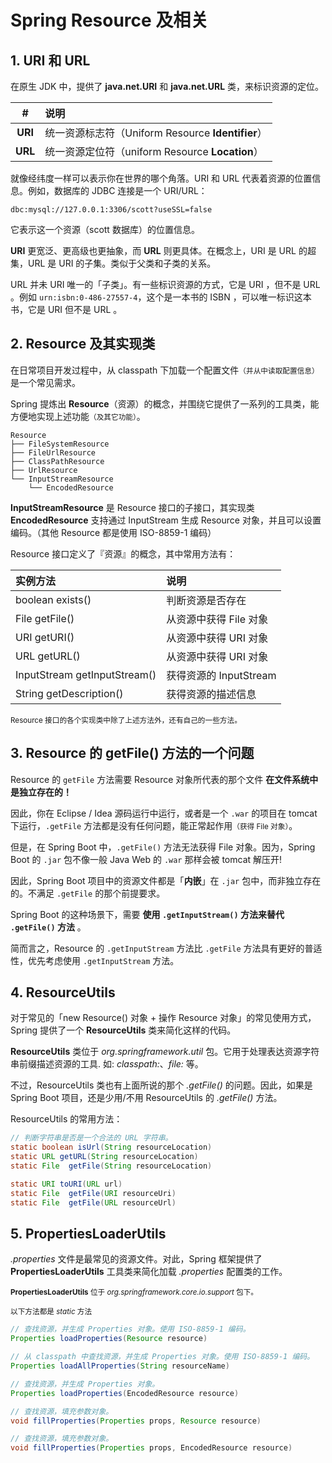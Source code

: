 # Spring Resource 及相关

## 1. URI 和 URL

在原生 JDK 中，提供了 **java.net.URI** 和 **java.net.URL** 类，来标识资源的定位。

| # | 说明 |
| :-: | :- |
| **URI** | 统一资源标志符（Uniform Resource **Identifier**）|
| **URL** | 统一资源定位符（uniform Resource **Location**）|

就像经纬度一样可以表示你在世界的哪个角落。URI 和 URL 代表着资源的位置信息。例如，数据库的 JDBC 连接是一个 URI/URL：

```
dbc:mysql://127.0.0.1:3306/scott?useSSL=false
```

它表示这一个资源（scott 数据库）的位置信息。

**URI** 更宽泛、更高级也更抽象，而 **URL** 则更具体。在概念上，URI 是 URL 的超集，URL 是 URI 的子集。类似于父类和子类的关系。

URL 并未 URI 唯一的「子类」。有一些标识资源的方式，它是 URI ，但不是 URL 。例如 `urn:isbn:0-486-27557-4`，这个是一本书的 ISBN ，可以唯一标识这本书，它是 URI 但不是 URL 。


## 2. Resource 及其实现类

在日常项目开发过程中，从 classpath 下加载一个配置文件<small>（并从中读取配置信息）</small>是一个常见需求。

Spring 提炼出 **Resource**（资源）的概念，并围绕它提供了一系列的工具类，能方便地实现上述功能<small>（及其它功能）</small>。

```
Resource
├── FileSystemResource
├── FileUrlResource
├── ClassPathResource
├── UrlResource
└── InputStreamResource
    └── EncodedResource
```

**InputStreamResource** 是 Resource 接口的子接口，其实现类 **EncodedResource** 支持通过 InputStream 生成 Resource 对象，并且可以设置编码。（其他 Resource 都是使用 ISO-8859-1 编码）

Resource 接口定义了『资源』的概念，其中常用方法有：

| 实例方法 | 说明 |
| :- | :- |
| boolean exists() | 判断资源是否存在 |
| File getFile()  | 从资源中获得 File 对象 |
| URI getURI() | 从资源中获得 URI 对象 |
| URL getURL() | 从资源中获得 URI 对象 |
| InputStream getInputStream() | 获得资源的 InputStream |
| String getDescription() | 获得资源的描述信息 |

<small>Resource 接口的各个实现类中除了上述方法外，还有自己的一些方法。</small>


## 3. Resource 的 getFile() 方法的一个问题

Resource 的 `getFile` 方法需要 Resource 对象所代表的那个文件 **在文件系统中是独立存在的！**

因此，你在 Eclipse / Idea 源码运行中运行，或者是一个 `.war` 的项目在 tomcat 下运行，`.getFile` 方法都是没有任何问题，能正常起作用<small>（获得 File 对象）</small>。

但是，在 Spring Boot 中，`.getFile()` 方法无法获得 File 对象。因为，Spring Boot 的 `.jar` 包不像一般 Java Web 的 `.war` 那样会被 tomcat 解压开!

因此，Spring Boot 项目中的资源文件都是「**内嵌**」在 `.jar` 包中，而非独立存在的。不满足 `.getFile` 的那个前提要求。

Spring Boot 的这种场景下，需要 **使用 `.getInputStream()` 方法来替代 `.getFile()` 方法** 。

简而言之，Resource 的 `.getInputStream` 方法比 `.getFile` 方法具有更好的普适性，优先考虑使用 `.getInputStream` 方法。


## 4. ResourceUtils

对于常见的「new Resource() 对象 + 操作 Resource 对象」的常见使用方式，Spring 提供了一个 **ResourceUtils** 类来简化这样的代码。

**ResourceUtils** 类位于 *org.springframework.util* 包。它用于处理表达资源字符串前缀描述资源的工具. 如: *classpath:*、*file:* 等。

不过，ResourceUtils 类也有上面所说的那个 *.getFile()* 的问题。因此，如果是 Spring Boot 项目，还是少用/不用 ResourceUtils 的 *.getFile()* 方法。

ResourceUtils 的常用方法：

```java
// 判断字符串是否是一个合法的 URL 字符串。
static boolean isUrl(String resourceLocation) 
static URL getURL(String resourceLocation) 
static File  getFile(String resourceLocation)

static URI toURI(URL url) 
static File  getFile(URI resourceUri)
static File  getFile(URL resourceUrl)
```

## 5. PropertiesLoaderUtils

*.properties* 文件是最常见的资源文件。对此，Spring 框架提供了 **PropertiesLoaderUtils** 工具类来简化加载 *.properties* 配置类的工作。

<small>**PropertiesLoaderUtils** 位于 *org.springframework.core.io.support* 包下。</small>

<small>以下方法都是 *static* 方法</small>

```java
// 查找资源，并生成 Properties 对象。使用 ISO-8859-1 编码。
Properties loadProperties(Resource resource) 

// 从 classpath 中查找资源，并生成 Properties 对象。使用 ISO-8859-1 编码。
Properties loadAllProperties(String resourceName) 

// 查找资源，并生成 Properties 对象。
Properties loadProperties(EncodedResource resource) 

// 查找资源，填充参数对象。
void fillProperties(Properties props, Resource resource)

// 查找资源，填充参数对象。
void fillProperties(Properties props, EncodedResource resource) 
```

